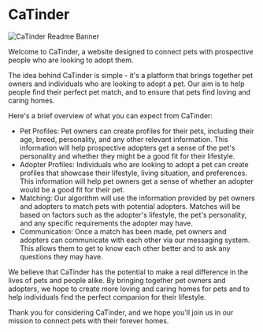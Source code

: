 # CaTinder

![CaTinder Readme Banner](https://res.cloudinary.com/dzy4r0fgy/image/upload/v1682225484/Pet_Shop_Fauget_es44kv.png)

Welcome to CaTinder, a website designed to connect pets with prospective people who are looking to adopt them.

The idea behind CaTinder is simple - it's a platform that brings together pet owners and individuals who are looking to adopt a pet. Our aim is to help people find their perfect pet match, and to ensure that pets find loving and caring homes.

Here's a brief overview of what you can expect from CaTinder:

- Pet Profiles: Pet owners can create profiles for their pets, including their age, breed, personality, and any other relevant information. This information will help prospective adopters get a sense of the pet's personality and whether they might be a good fit for their lifestyle.
- Adopter Profiles: Individuals who are looking to adopt a pet can create profiles that showcase their lifestyle, living situation, and preferences. This information will help pet owners get a sense of whether an adopter would be a good fit for their pet.
- Matching: Our algorithm will use the information provided by pet owners and adopters to match pets with potential adopters. Matches will be based on factors such as the adopter's lifestyle, the pet's personality, and any specific requirements the adopter may have.
- Communication: Once a match has been made, pet owners and adopters can communicate with each other via our messaging system. This allows them to get to know each other better and to ask any questions they may have.

We believe that CaTinder has the potential to make a real difference in the lives of pets and people alike. By bringing together pet owners and adopters, we hope to create more loving and caring homes for pets and to help individuals find the perfect companion for their lifestyle.

Thank you for considering CaTinder, and we hope you'll join us in our mission to connect pets with their forever homes.
